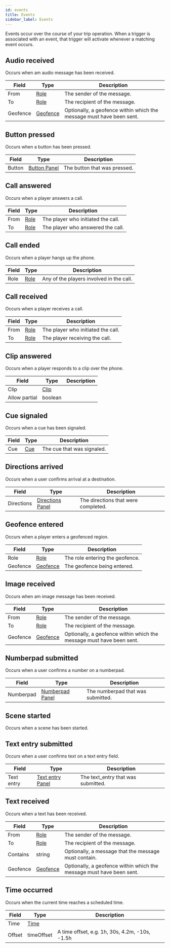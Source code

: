 ```yaml
---
id: events
title: Events
sidebar_label: Events
---
```


Events occur over the course of your trip operation. When a trigger is associated with an event, that trigger will activate whenever a matching event occurs.
## Audio received

Occurs when am audio message has been received.


| Field | Type | Description |
| - | - | - |
| From | [Role](resources#role) | The sender of the message. |
| To | [Role](resources#role) | The recipient of the message. |
| Geofence | [Geofence](resources#geofence) | Optionally, a geofence within which the message must have been sent. |


## Button pressed

Occurs when a button has been pressed.


| Field | Type | Description |
| - | - | - |
| Button | [Button Panel](panels#button) | The button that was pressed. |


## Call answered

Occurs when a player answers a call.


| Field | Type | Description |
| - | - | - |
| From | [Role](resources#role) | The player who initiated the call. |
| To | [Role](resources#role) | The player who answered the call. |


## Call ended

Occurs when a player hangs up the phone.


| Field | Type | Description |
| - | - | - |
| Role | [Role](resources#role) | Any of the players involved in the call. |


## Call received

Occurs when a player receives a call.


| Field | Type | Description |
| - | - | - |
| From | [Role](resources#role) | The player who initiated the call. |
| To | [Role](resources#role) | The player receiving the call. |


## Clip answered

Occurs when a player responds to a clip over the phone.


| Field | Type | Description |
| - | - | - |
| Clip | [Clip](resources#clip) |  |
| Allow partial | boolean |  |


## Cue signaled

Occurs when a cue has been signaled.


| Field | Type | Description |
| - | - | - |
| Cue | [Cue](resources#cue) | The cue that was signaled. |


## Directions arrived

Occurs when a user confirms arrival at a destination.


| Field | Type | Description |
| - | - | - |
| Directions | [Directions Panel](panels#directions) | The directions that were completed. |


## Geofence entered

Occurs when a player enters a geofenced region.


| Field | Type | Description |
| - | - | - |
| Role | [Role](resources#role) | The role entering the geofence. |
| Geofence | [Geofence](resources#geofence) | The geofence being entered. |


## Image received

Occurs when am image message has been received.


| Field | Type | Description |
| - | - | - |
| From | [Role](resources#role) | The sender of the message. |
| To | [Role](resources#role) | The recipient of the message. |
| Geofence | [Geofence](resources#geofence) | Optionally, a geofence within which the message must have been sent. |


## Numberpad submitted

Occurs when a user confirms a number on a numberpad.


| Field | Type | Description |
| - | - | - |
| Numberpad | [Numberpad Panel](panels#numberpad) | The numberpad that was submitted. |


## Scene started

Occurs when a scene has been started.




## Text entry submitted

Occurs when a user confirms text on a text entry field.


| Field | Type | Description |
| - | - | - |
| Text entry | [Text entry Panel](panels#text-entry) | The text_entry that was submitted. |


## Text received

Occurs when a text has been received.


| Field | Type | Description |
| - | - | - |
| From | [Role](resources#role) | The sender of the message. |
| To | [Role](resources#role) | The recipient of the message. |
| Contains | string | Optionally, a message that the message must contain. |
| Geofence | [Geofence](resources#geofence) | Optionally, a geofence within which the message must have been sent. |


## Time occurred

Occurs when the current time reaches a scheduled time.


| Field | Type | Description |
| - | - | - |
| Time | [Time](resources#time) |  |
| Offset | timeOffset | A time offset, e.g. 1h, 30s, 4.2m, -10s, -1.5h |


